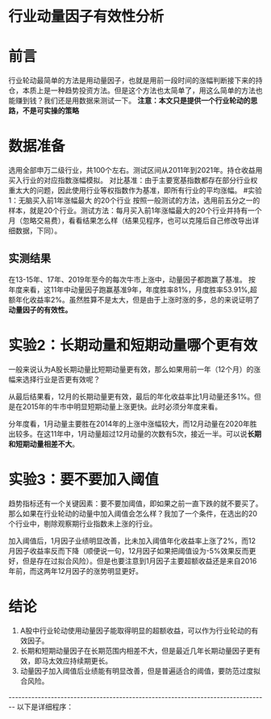 # 行业动量因子有效性分析

# 前言
行业轮动最简单的方法是用动量因子，也就是用前一段时间的涨幅判断接下来的持仓，本质上是一种趋势投资方法。但是这个方法也太简单了，用这么简单的方法也能赚到钱？我们还是用数据来测试一下。
**注意：本文只是提供一个行业轮动的思路，不是可实操的策略**
# 数据准备
选用全部申万二级行业，共100个左右。测试区间从2011年到2021年。持仓收益用买入行业的对应指数涨幅模拟。
对比基准：由于主要宽基指数都存在部分行业权重太大的问题，因此使用行业等权指数作为基准，即所有行业的平均涨幅。
#实验1：无脑买入前1年涨幅最大 的20个行业
按照一般测试的方法，选用前五分之一的样本，就是20个行业。测试方法：每月买入前1年涨幅最大的20个行业并持有一个月（忽略交易费），看看结果怎么样（结果见程序，也可以克隆后自己修改导出详细数据，下同）。

## 实测结果
在13-15年、17年、2019年至今的每次牛市上涨中，动量因子都跑赢了基准。
按年度来看，这11年中动量因子跑赢基准9年，年度胜率81%，月度胜率53.91%,超额年化收益率2%。虽然胜算不是太大，但是由于上涨时涨的多，总的来说证明了**动量因子的有效性。**

# 实验2：长期动量和短期动量哪个更有效
一般来说认为A股长期动量比短期动量更有效，那么如果用前一年（12个月）的涨幅来选择行业是否更有效呢？

从最后结果看，12月的长期动量更有效，最后的年化收益率比1月动量还多1%。但是在2015年的牛市中明显短期动量上涨更快。此时必须分年度来看。

分年度看，1月动量主要胜在2014年的上涨中涨幅较大，而12月动量在2020年胜出较多。在这11年中，1月动量超过12月动量的次数有5次，接近一半。可以说**长期和短期动量相差不大**。
# 实验3：要不要加入阈值
趋势指标还有一个关键因素：要不要加阈值，即如果之前一直下跌的就不要买了。那么如果在行业轮动的动量中加入阈值会怎么样？我加了一个条件，在选出的20个行业中，剔除观察期行业指数未上涨的行业。

加入阈值后，1月因子业绩明显改善，比未加入阈值年化收益率上涨了2%，而12月因子收益率反而下降（顺便说一句，12月因子如果把阈值设为-5%效果反而更好，但是存在过拟合风险）。但是也要注意到1月因子主要超额收益还是来自2016年前，而这两年12月因子的涨势明显更好。
# 结论
1. A股中行业轮动使用动量因子能取得明显的超额收益，可以作为行业轮动的有效因子。
2. 长期和短期动量因子在长期范围内相差不大，但是最近几年长期动量因子更有效，即马太效应持续期更长。
3. 动量因子加入阈值后业绩能有明显改善，但是普遍适合的阈值，要防范过度拟合风险。

*--------------------------------------------------------------------------------*
以下是详细程序：
